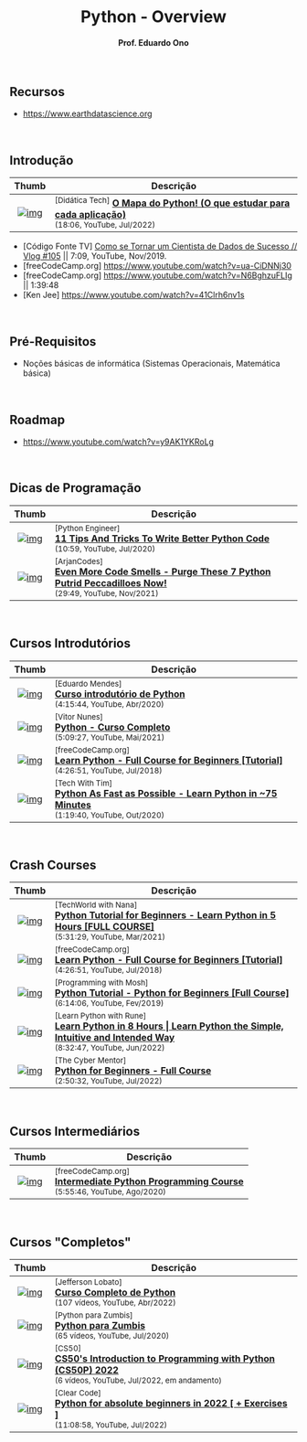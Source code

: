
<h1 align="center">
Python - Overview
</h1>

<h4 align="center">Prof. Eduardo Ono</h4>

<br>

## Recursos

* https://www.earthdatascience.org

<br>

## Introdução

| Thumb | Descrição |
| :-: | --- |
| [![img](https://img.youtube.com/vi/xOldKdP_ZII/default.jpg)](https://www.youtube.com/watch?v=xOldKdP_ZII) | <sup>[Didática Tech]</sup> [__O Mapa do Python! (O que estudar para cada aplicação)__](https://www.youtube.com/watch?v=xOldKdP_ZII) <br> <sub>(18:06, YouTube, Jul/2022)</sub>

* [Código Fonte TV] [Como se Tornar um Cientista de Dados de Sucesso // Vlog #105](https://www.youtube.com/watch?v=-vawLSNdo-A) \|\| 7:09, YouTube, Nov/2019.
* [freeCodeCamp.org] https://www.youtube.com/watch?v=ua-CiDNNj30
* [freeCodeCamp.org] https://www.youtube.com/watch?v=N6BghzuFLIg \|\| 1:39:48
* [Ken Jee] https://www.youtube.com/watch?v=41Clrh6nv1s

<br>

## Pré-Requisitos

* Noções básicas de informática (Sistemas Operacionais, Matemática básica)

<br>

## Roadmap

* https://www.youtube.com/watch?v=y9AK1YKRoLg

<br>

## Dicas de Programação

| Thumb | Descrição |
| :-: | --- |
| [![img](https://img.youtube.com/vi/8OKTAedgFYg/default.jpg)](https://www.youtube.com/watch?v=8OKTAedgFYg) | <sup>[Python Engineer]</sup><br>[__11 Tips And Tricks To Write Better Python Code__](https://www.youtube.com/watch?v=8OKTAedgFYg)<br><sub>(10:59, YouTube, Jul/2020)</sub>
| [![img](https://img.youtube.com/vi/Kl3_Gmn4Ujg/default.jpg)](https://www.youtube.com/watch?v=Kl3_Gmn4Ujg) | <sup>[ArjanCodes]</sup><br>[__Even More Code Smells - Purge These 7 Python Putrid Peccadilloes Now!__](https://www.youtube.com/watch?v=Kl3_Gmn4Ujg)<br><sub>(29:49, YouTube, Nov/2021)</sub>

<br>

## Cursos Introdutórios

| Thumb | Descrição |
| :-: | --- |
| [![img](https://img.youtube.com/vi/yTQDbqmv8Ho/default.jpg)](https://www.youtube.com/watch?v=yTQDbqmv8Ho) | <sup>[Eduardo Mendes]</sup><br>[__Curso introdutório de Python__](https://www.youtube.com/watch?v=yTQDbqmv8Ho)<br><sub>(4:15:44, YouTube, Abr/2020)</sub>
| [![img](https://img.youtube.com/vi/-JvTzKpOFnM/default.jpg)](https://www.youtube.com/watch?v=-JvTzKpOFnM) | <sup>[Vitor Nunes]</sup><br>[__Python - Curso Completo__](https://www.youtube.com/watch?v=-JvTzKpOFnM)<br><sub>(5:09:27, YouTube, Mai/2021)</sub>
| [![img](https://img.youtube.com/vi/rfscVS0vtbw/default.jpg)](https://www.youtube.com/watch?v=rfscVS0vtbw) | <sup>[freeCodeCamp.org]</sup><br>[__Learn Python - Full Course for Beginners [Tutorial]__](https://www.youtube.com/watch?v=rfscVS0vtbw)<br><sub>(4:26:51, YouTube, Jul/2018)</sub>
| [![img](https://img.youtube.com/vi/VchuKL44s6E/default.jpg)](https://www.youtube.com/watch?v=VchuKL44s6E) | <sup>[Tech With Tim]</sup><br>[__Python As Fast as Possible - Learn Python in ~75 Minutes__](https://www.youtube.com/watch?v=VchuKL44s6E)<br><sub>(1:19:40, YouTube, Out/2020)</sub>

<br>

## Crash Courses

| Thumb | Descrição |
| :-: | --- |
| [![img](https://img.youtube.com/vi/t8pPdKYpowI/default.jpg)](https://www.youtube.com/watch?v=t8pPdKYpowI) | <sup>[TechWorld with Nana]</sup><br>[__Python Tutorial for Beginners - Learn Python in 5 Hours [FULL COURSE]__](https://www.youtube.com/watch?v=t8pPdKYpowI)<br><sub>(5:31:29, YouTube, Mar/2021)</sub>
| [![img](https://img.youtube.com/vi/rfscVS0vtbw/default.jpg)](https://www.youtube.com/watch?v=rfscVS0vtbw) | <sup>[freeCodeCamp.org]</sup><br>[__Learn Python - Full Course for Beginners [Tutorial]__](https://www.youtube.com/watch?v=rfscVS0vtbw)<br><sub>(4:26:51, YouTube, Jul/2018)</sub>
| [![img](https://img.youtube.com/vi/_uQrJ0TkZlc/default.jpg)](https://www.youtube.com/watch?v=_uQrJ0TkZlc) | <sup>[Programming with Mosh]</sup><br>[__Python Tutorial - Python for Beginners [Full Course]__](https://www.youtube.com/watch?v=_uQrJ0TkZlc)<br><sub>(6:14:06, YouTube, Fev/2019)</sub>
| [![img](https://img.youtube.com/vi/CA5WzSkPpGk/default.jpg)](https://www.youtube.com/watch?v=CA5WzSkPpGk) | <sup>[Learn Python with Rune]</sup><br>[__Learn Python in 8 Hours \| Learn Python the Simple, Intuitive and Intended Way__](https://www.youtube.com/watch?v=CA5WzSkPpGk)<br><sub>(8:32:47, YouTube, Jun/2022)</sub>
| [![img](https://img.youtube.com/vi/7utwZYKweho/default.jpg)](https://www.youtube.com/watch?v=7utwZYKweho) | <sup>[The Cyber Mentor]</sup><br>[__Python for Beginners - Full Course__](https://www.youtube.com/watch?v=7utwZYKweho)<br><sub>(2:50:32, YouTube, Jul/2022)</sub>

<br>

## Cursos Intermediários

| Thumb | Descrição |
| :-: | --- |
| [![img](https://img.youtube.com/vi/HGOBQPFzWKo/default.jpg)](https://www.youtube.com/watch?v=HGOBQPFzWKo) | <sup>[freeCodeCamp.org]</sup><br>[__Intermediate Python Programming Course__](https://www.youtube.com/watch?v=HGOBQPFzWKo)<br><sub>(5:55:46, YouTube, Ago/2020)</sub>

<br>

## Cursos "Completos"

| Thumb | Descrição |
| :-: | --- |
| [![img](https://img.youtube.com/vi/wynFBNb2PcU/default.jpg)](https://www.youtube.com/playlist?list=PLLVddSbilcul-1bAKtMKoL6wOCmDIPzFJ) | <sup>[Jefferson Lobato]</sup><br>[__Curso Completo de Python__](https://www.youtube.com/playlist?list=PLLVddSbilcul-1bAKtMKoL6wOCmDIPzFJ)<br><sub>(107 vídeos, YouTube, Abr/2022)</sub>
| [![img](https://img.youtube.com/vi/YO58tXerKDc/default.jpg)](https://www.youtube.com/playlist?list=PLUukMN0DTKCtbzhbYe2jdF4cr8MOWClXc) | <sup>[Python para Zumbis]</sup><br>[__Python para Zumbis__](https://www.youtube.com/playlist?list=PLUukMN0DTKCtbzhbYe2jdF4cr8MOWClXc)<br><sub>(65 vídeos, YouTube, Jul/2020)</sub>
| [![img](https://img.youtube.com/vi/OvKCESUCWII/default.jpg)](https://www.youtube.com/playlist?list=PLhQjrBD2T3817j24-GogXmWqO5Q5vYy0V) | <sup>[CS50]</sup><br>[__CS50's Introduction to Programming with Python (CS50P) 2022__](https://www.youtube.com/playlist?list=PLhQjrBD2T3817j24-GogXmWqO5Q5vYy0V)<br><sub>(6 vídeos, YouTube, Jul/2022, em andamento)</sub>
| [![img](https://img.youtube.com/vi/mDKM-JtUhhc/default.jpg)](https://www.youtube.com/watch?v=mDKM-JtUhhc) | <sup>[Clear Code]</sup><br>[__Python for absolute beginners in 2022 [ + Exercises ]__](https://www.youtube.com/watch?v=mDKM-JtUhhc)<br><sub>(11:08:58, YouTube, Jul/2022)</sub>

<br>

